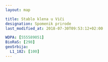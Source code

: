 ```yaml
---
layout: map

title: Stablo klena u Viči
designation: Spomenik prirode
last_modified_at: 2018-07-30T09:53:12+02:00

WDPA: [555589051]
BioRaS: [298]
geoSrbija:
  L1_182: [100]
---
```

